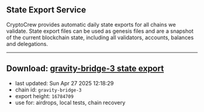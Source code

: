 ## State Export Service
CryptoCrew provides automatic daily state exports for all chains we validate. State export files can be used as genesis files and are a snapshot of the current blockchain state, including all validators, accounts, balances and delegations.

---
**Download: [gravity-bridge-3 state export](https://dl-eu2.ccvalidators.com/SERVICE/gravitybridge/gravity-bridge-3_export_16784709.json)**
---

- last updated: Sun Apr 27 2025 12:18:29
- chain id: `gravity-bridge-3`
- export height: `16784709`
- use for: airdrops, local tests, chain recovery
